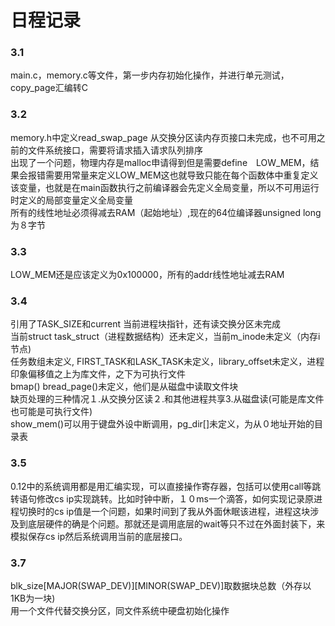 # 日程记录
### 3.1 
main.c，memory.c等文件，第一步内存初始化操作，并进行单元测试，copy_page汇编转C
### 3.2
memory.h中定义read_swap_page 从交换分区读内存页接口未完成，也不可用之前的文件系统接口，需要将请求插入请求队列排序  
出现了一个问题，物理内存是malloc申请得到但是需要define　LOW_MEM，结果会报错需要用常量来定义LOW_MEM这也就导致只能在每个函数体中重复定义该变量，也就是在main函数执行之前编译器会先定义全局变量，所以不可用运行时定义的局部变量定义全局变量  
所有的线性地址必须得减去RAM（起始地址）,现在的64位编译器unsigned long为８字节
### 3.3
LOW_MEM还是应该定义为0x100000，所有的addr线性地址减去RAM
### 3.4
引用了TASK_SIZE和current 当前进程块指针，还有读交换分区未完成  
当前struct task_struct（进程数据结构）还未定义，当前m_inode未定义（内存i节点)  
任务数组未定义, FIRST_TASK和LASK_TASK未定义，library_offset未定义，进程印象偏移值之上为库文件，之下为可执行文件  
bmap() bread_page()未定义，他们是从磁盘中读取文件块  
缺页处理的三种情况１.从交换分区读２.和其他进程共享3.从磁盘读(可能是库文件也可能是可执行文件)  
show_mem()可以用于键盘外设中断调用，pg_dir[]未定义，为从０地址开始的目录表
### 3.5
0.12中的系统调用都是用汇编实现，可以直接操作寄存器，包括可以使用call等跳转语句修改cs ip实现跳转。比如时钟中断，１０ms一个滴答，如何实现记录原进程切换时的cs ip值是一个问题，如果时间到了我从外面休眠该进程，进程这块涉及到底层硬件的确是个问题。那就还是调用底层的wait等只不过在外面封装下，来模拟保存cs ip然后系统调用当前的底层接口。
### 3.7
blk_size[MAJOR(SWAP_DEV)][MINOR(SWAP_DEV)]取数据块总数（外存以1KB为一块)  
用一个文件代替交换分区，同文件系统中硬盘初始化操作
